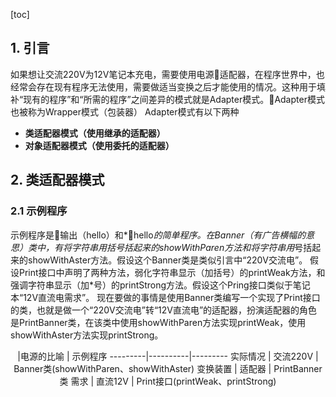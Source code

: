  [toc]
## 1. 引言
如果想让交流220V为12V笔记本充电，需要使用电源适配器，在程序世界中，也经常会存在现有程序无法使用，需要做适当变换之后才能使用的情况。这种用于填补“现有的程序”和“所需的程序”之间差异的模式就是Adapter模式。Adapter模式也被称为Wrapper模式（包装器）
Adapter模式有以下两种

- **类适配器模式（使用继承的适配器）**
- **对象适配器模式（使用委托的适配器）**
## 2. 类适配器模式
### 2.1 示例程序
示例程序是输出（hello）和*hello*的简单程序。在Banner（有广告横幅的意思）类中，有将字符串用括号括起来的showWithParen方法和将字符串用*号括起来的showWithAster方法。假设这个Banner类是类似引言中“220V交流电”。
假设Print接口中声明了两种方法，弱化字符串显示（加括号）的printWeak方法，和强调字符串显示（加*号）的printStrong方法。假设这个Pring接口类似于笔记本“12V直流电需求”。
现在要做的事情是使用Banner类编写一个实现了Print接口的类，也就是做一个“220V交流电”转“12V直流电”的适配器，扮演适配器的角色是PrintBanner类，在该类中使用showWithParen方法实现printWeak，使用showWithAster方法实现printStrong。

 <center>|电源的比喻 | 示例程序
---------|----------|---------
 实际情况 | 交流220V | Banner类(showWithParen、showWithAster)
 变换装置 | 适配器 | PrintBanner类
需求 | 直流12V | Print接口(printWeak、printStrong)
